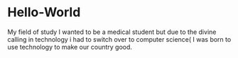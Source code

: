 # Hello-World
My field of study
I wanted to be a medical student but due to the divine calling in technology i had to switch over to computer science( I was born to use technology to make our country good.
